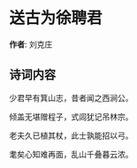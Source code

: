 # 送古为徐聘君

**作者**: 刘克庄

## 诗词内容

少君早有箕山志，昔者闻之西涧公。

倾盖无堪赠程子，式闾犹记吊林宗。

老夫久已植其杖，此士孰能招以弓。

耄矣心知难再面，乱山千叠暮云浓。

